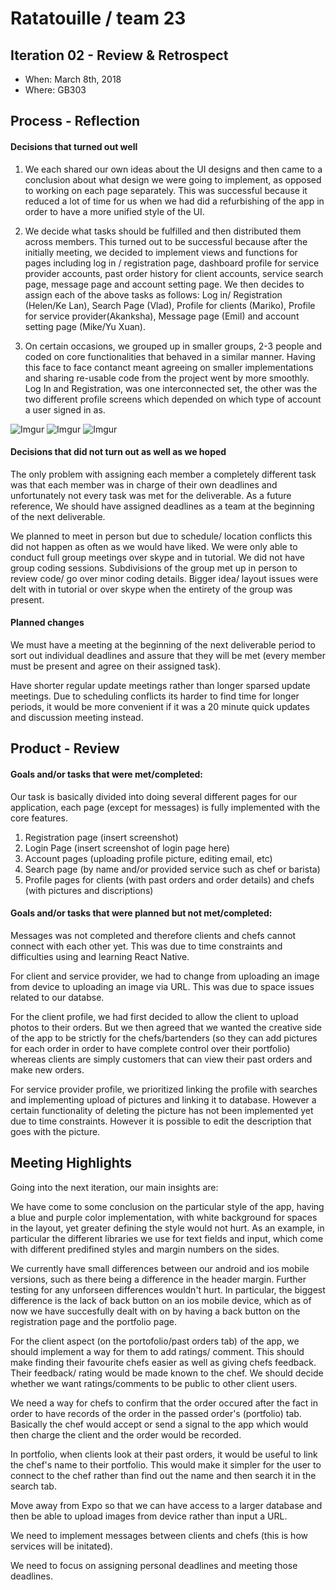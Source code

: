 # Ratatouille / team 23

## Iteration 02 - Review & Retrospect

 * When: March 8th, 2018
 * Where: GB303

## Process - Reflection


#### Decisions that turned out well

 1. We each shared our own ideas about the UI designs and then came to a conclusion about what design we were going to implement, as opposed to working on each page separately. This was successful because it reduced a lot of time for us when we had did a refurbishing of the app in order to have a more unified style of the UI.
  
 2. We decide what tasks should be fulfilled and then distributed them across members. This turned out to be successful because after the initially meeting, we decided to implement views and functions for pages including log in / registration page, dashboard profile for service provider accounts, past order history for client accounts, service search page, message page and account setting page. We then decides to assign each of the above tasks as follows: Log in/ Registration (Helen/Ke Lan), Search Page (Vlad), Profile for clients (Mariko), Profile for service provider(Akanksha), Message page (Emil) and account setting page (Mike/Yu Xuan).
 
 3. On certain occasions, we grouped up in smaller groups, 2-3 people and coded on core functionalities that behaved in a similar manner. Having this face to face contanct meant agreeing on smaller implementations and sharing re-usable code from the project went by more smoothly. Log In and Registration, was one interconnected set, the other was the two different profile screens which depended on which type of account a user signed in as.
 
 ![Imgur](https://i.imgur.com/JjZu58y.png)
 ![Imgur](https://i.imgur.com/Qye8lwo.jpg)
 ![Imgur](https://i.imgur.com/kJnnRck.jpg)

#### Decisions that did not turn out as well as we hoped

The only problem with assigning each member a completely different task was that each member was in charge of their own deadlines and unfortunately not every task was met for the deliverable. As a future reference, We should have assigned deadlines as a team at the beginning of the next deliverable.

We planned to meet in person but due to schedule/ location conflicts this did not happen as often as we would have liked. We were only able to conduct full group meetings over skype and in tutorial. We did not have group coding sessions. Subdivisions of the group met up in person to review code/ go over minor coding details. Bigger idea/ layout issues were delt with in tutorial or over skype when the entirety of the group was present. 

#### Planned changes

We must have a meeting at the beginning of the next deliverable period to sort out individual deadlines and assure that they will be met (every member must be present and agree on their assigned task). 

Have shorter regular update meetings rather than longer sparsed update meetings. Due to scheduling conflicts its harder to find time for longer periods, it would be more convenient if it was a 20 minute quick updates and discussion meeting instead. 

## Product - Review

#### Goals and/or tasks that were met/completed:
 
  Our task is basically divided into doing several different pages for our application, each page (except for messages) is fully implemented with the core features.
 1. Registration page (insert screenshot)
 2. Login Page (insert screenshot of login page here)
 3. Account pages (uploading profile picture, editing email, etc)
 4. Search page (by name and/or provided service such as chef or barista)
 5. Profile pages for clients (with past orders and order details) and chefs (with pictures and discriptions)

#### Goals and/or tasks that were planned but not met/completed:

   Messages was not completed and therefore clients and chefs cannot connect with each other yet. This was due to time constraints and difficulties using and learning React Native. 

   For client and service provider, we had to change from uploading an image from device to uploading an image via URL. This was due to space issues related to our databse. 
   
   For the client profile, we had first decided to allow the client to upload photos to their orders. But we then agreed that we wanted the creative side of the app to be strictly for the chefs/bartenders (so they can add pictures for each order in order to have complete control over their portfolio) whereas clients are simply customers that can view their past orders and make new orders. 
   
   For service provider profile, we prioritized linking the profile with searches and implementing upload of pictures and linking it to database. However a certain functionality of deleting the picture has not been implemented yet due to time constraints. However it is possible to edit the description that goes with the picture.

## Meeting Highlights

Going into the next iteration, our main insights are:

 We have come to some conclusion on the particular style of the app, having a blue and purple color implementation, with white background for spaces in the layout, yet greater defining the style would not hurt. As an example, in particular the different libraries we use for text fields and input, which come with different predifined styles and margin numbers on the sides.
 
 We currently have small differences between our android and ios mobile versions, such as there being a difference in the header margin. Further testing for any unforseen differences wouldn't hurt. In particular, the biggest difference is the lack of back button on an ios mobile device, which as of now we have succesfully dealt with on by having a back button on the registration page and the portfolio page.

 For the client aspect (on the portofolio/past orders tab) of the app, we should implement a way for them to add ratings/ comment. This should make finding their favourite chefs easier as well as giving chefs feedback. Their feedback/ rating would be made known to the chef. We should decide whether we want ratings/comments to be public to other client users. 

 We need a way for chefs to confirm that the order occured after the fact in order to have records of the order in the passed order's (portfolio) tab. Basically the chef would accept or send a signal to the app which would then charge the client and the order would be recorded. 

 In portfolio, when clients look at their past orders, it would be useful to link the chef's name to their portfolio. This would make it simpler for the user to connect to the chef rather than find out the name and then search it in the search tab.
 
 Move away from Expo so that we can have access to a larger database and then be able to upload images from device rather than input a URL. 

 We need to implement messages between clients and chefs (this is how services will be initated).

 We need to focus on assigning personal deadlines and meeting those deadlines. 
